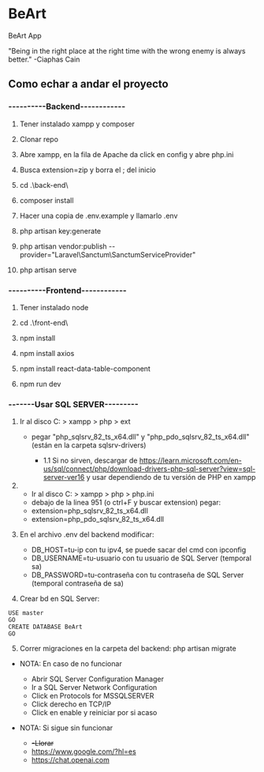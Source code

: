 # BeArt
BeArt App



"Being in the right place at the right time with the wrong enemy is always better." -Ciaphas Cain


## Como echar a andar el proyecto

### ----------Backend------------

1. Tener instalado xampp y composer

2. Clonar repo

3. Abre xampp, en la fila de Apache da click en config y abre php.ini

4. Busca extension=zip y borra el ; del inicio

5. cd .\back-end\

6. composer install

7. Hacer una copia de .env.example y llamarlo .env

8. php artisan key:generate

9. php artisan vendor:publish --provider="Laravel\Sanctum\SanctumServiceProvider"

10. php artisan serve


### ----------Frontend------------

1. Tener instalado node

2. cd .\front-end\

3. npm install

4. npm install axios

4. npm install react-data-table-component

5. npm run dev


### -------Usar SQL SERVER---------

1. Ir al disco C: > xampp > php > ext
   - pegar "php_sqlsrv_82_ts_x64.dll" y "php_pdo_sqlsrv_82_ts_x64.dll" (están en la carpeta sqlsrv-drivers)

      - 1.1 Si no sirven, descargar de https://learn.microsoft.com/en-us/sql/connect/php/download-drivers-php-sql-server?view=sql-server-ver16 y usar dependiendo de tu versión de PHP en xampp

2. - Ir al disco C: > xampp > php > php.ini
   - debajo de la linea 951 (o ctrl+F y buscar extension) pegar:
   - extension=php_sqlsrv_82_ts_x64.dll
   - extension=php_pdo_sqlsrv_82_ts_x64.dll

3. En el archivo .env del backend modificar:
   - DB_HOST=tu-ip con tu ipv4, se puede sacar del cmd con ipconfig
   - DB_USERNAME=tu-usuario con tu usuario de SQL Server (temporal sa)
   - DB_PASSWORD=tu-contraseña con tu contraseña de SQL Server (temporal contraseña de sa)

4. Crear bd en SQL Server:

```
USE master
GO
CREATE DATABASE BeArt
GO
```

5. Correr migraciones en la carpeta del backend: php artisan migrate

- NOTA: En caso de no funcionar
   - Abrir SQL Server Configuration Manager
   - Ir a SQL Server Network Configuration
   - Click en Protocols for MSSQLSERVER
   - Click derecho en TCP/IP
   - Click en enable y reiniciar por si acaso

- NOTA: Si sigue sin funcionar
   - ~~-Llorar~~
   - https://www.google.com/?hl=es
   - https://chat.openai.com